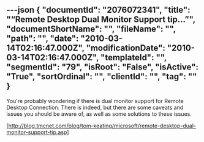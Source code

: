 ---json
{
  "documentId": "2076072341",
  "title": "“Remote Desktop Dual Monitor Support tip…”",
  "documentShortName": "",
  "fileName": "",
  "path": "",
  "date": "2010-03-14T02:16:47.000Z",
  "modificationDate": "2010-03-14T02:16:47.000Z",
  "templateId": "",
  "segmentId": "79",
  "isRoot": "False",
  "isActive": "True",
  "sortOrdinal": "",
  "clientId": "",
  "tag": ""
}
---

You're probably wondering if there is dual monitor support for Remote Desktop Connection. There is indeed, but there are some caveats and issues you should be aware of, as well as some solutions to these issues.

[http://blog.tmcnet.com/blog/tom-keating/microsoft/remote-desktop-dual-monitor-support-tip.asp]
